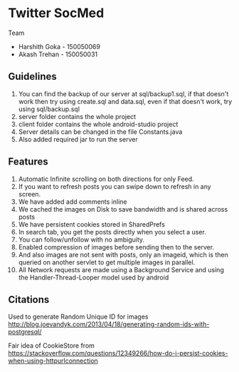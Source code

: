 # Twitter SocMed

Team
- Harshith Goka - 150050069
- Akash Trehan - 150050031

## Guidelines 
1. You can find the backup of our server at sql/backup1.sql, if that doesn't work then try using create.sql and data.sql, even if that doesn't work, try using sql/backup.sql
2. server folder contains the whole project
3. client folder contains the whole android-studio project
4. Server details can be changed in the file Constants.java
5. Also added required jar to run the server

## Features 
1. Automatic Infinite scrolling on both directions for only Feed.
2. If you want to refresh posts you can swipe down to refresh in any screen.
3. We have added add comments inline
4. We cached the images on Disk to save bandwidth and is shared across posts
5. We have persistent cookies stored in SharedPrefs
6. In search tab, you get the posts directly when you select a user.
7. You can follow/unfollow with no ambiguity.
8. Enabled compression of images before sending then to the server.
9. And also images are not sent with posts, only an imageid, which is then queried on another servlet to get multiple images in parallel.
10. All Network requests are made using a Background Service and using the Handler-Thread-Looper model used by android


## Citations
Used to generate Random Unique ID for images
http://blog.joevandyk.com/2013/04/18/generating-random-ids-with-postgresql/

Fair idea of CookieStore from 
https://stackoverflow.com/questions/12349266/how-do-i-persist-cookies-when-using-httpurlconnection

